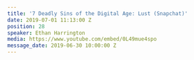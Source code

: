 ```yaml
---
title: '7 Deadly Sins of the Digital Age: Lust (Snapchat)'
date: 2019-07-01 11:13:00 Z
position: 28
speaker: Ethan Harrington
media: https://www.youtube.com/embed/0L49mue4spo
message_date: 2019-06-30 10:00:00 Z
---
```


